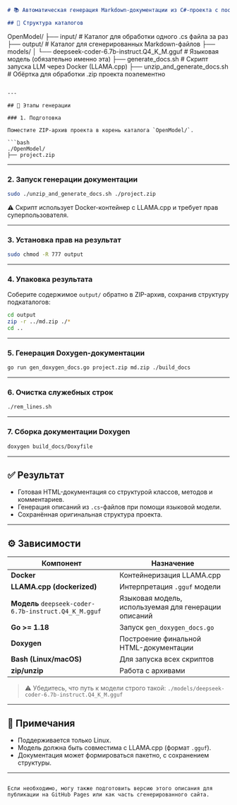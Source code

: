 ```markdown
# 📚 Автоматическая генерация Markdown-документации из C#-проекта с последующей сборкой Doxygen

## 📁 Структура каталогов

```

OpenModel/
├── input/                            # Каталог для обработки одного .cs файла за раз
├── output/                           # Каталог для сгенерированных Markdown-файлов
├── models/
│   └── deepseek-coder-6.7b-instruct.Q4\_K\_M.gguf  # Языковая модель (обязательно именно эта)
├── generate\_docs.sh                 # Скрипт запуска LLM через Docker (LLAMA.cpp)
├── unzip\_and\_generate\_docs.sh      # Обёртка для обработки .zip проекта поэлементно

````

---

## 🚀 Этапы генерации

### 1. Подготовка

Поместите ZIP-архив проекта в корень каталога `OpenModel/`.

```bash
./OpenModel/
├── project.zip
````

---

### 2. Запуск генерации документации

```bash
sudo ./unzip_and_generate_docs.sh ./project.zip
```

⚠️ Скрипт использует Docker-контейнер с LLAMA.cpp и требует прав суперпользователя.

---

### 3. Установка прав на результат

```bash
sudo chmod -R 777 output
```

---

### 4. Упаковка результата

Соберите содержимое `output/` обратно в ZIP-архив, сохранив структуру подкаталогов:

```bash
cd output
zip -r ../md.zip ./*
cd ..
```

---

### 5. Генерация Doxygen-документации

```bash
go run gen_doxygen_docs.go project.zip md.zip ./build_docs
```

---

### 6. Очистка служебных строк

```bash
./rem_lines.sh
```

---

### 7. Сборка документации Doxygen

```bash
doxygen build_docs/Doxyfile
```

---

## ✅ Результат

* Готовая HTML-документация со структурой классов, методов и комментариев.
* Генерация описаний из `.cs`-файлов при помощи языковой модели.
* Сохранённая оригинальная структура проекта.

---

## ⚙️ Зависимости

| Компонент                                             | Назначение                                           |
| ----------------------------------------------------- | ---------------------------------------------------- |
| **Docker**                                            | Контейнеризация LLAMA.cpp                            |
| **LLAMA.cpp (dockerized)**                            | Интерпретация `.gguf` модели                         |
| **Модель** `deepseek-coder-6.7b-instruct.Q4_K_M.gguf` | Языковая модель, используемая для генерации описаний |
| **Go >= 1.18**                                        | Запуск `gen_doxygen_docs.go`                         |
| **Doxygen**                                           | Построение финальной HTML-документации               |
| **Bash (Linux/macOS)**                                | Для запуска всех скриптов                            |
| **zip/unzip**                                         | Работа с архивами                                    |

> ⚠️ Убедитесь, что путь к модели строго такой:
> `./models/deepseek-coder-6.7b-instruct.Q4_K_M.gguf`

---

## 📌 Примечания

* Поддерживается только Linux.
* Модель должна быть совместима с LLAMA.cpp (формат `.gguf`).
* Документация может формироваться пакетно, с сохранением структуры.

---

```

Если необходимо, могу также подготовить версию этого описания для публикации на GitHub Pages или как часть сгенерированного сайта.
```
